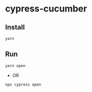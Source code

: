 # cypress-cucumber

## Install

```bash
yarn
```

## Run

```bash
yarn open
```

- OR

```bash
npx cypress open
```
